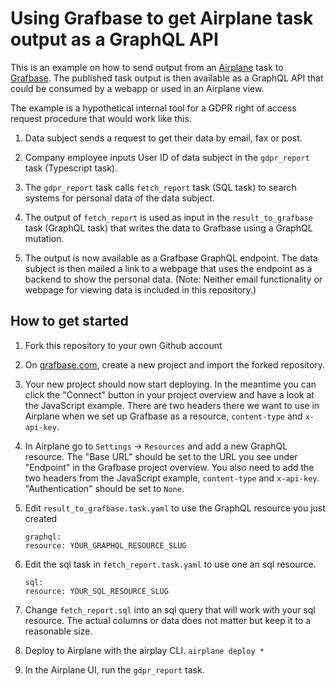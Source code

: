 # Using Grafbase to get Airplane task output as a GraphQL API

This is an example on how to send output from an [Airplane](https://airplane.io/) task to [Grafbase](https://grafbase.com/). The published task output is then available as a GraphQL API that could be consumed by a webapp or used in an Airplane view. 

The example is a hypothetical internal tool for a GDPR right of access request procedure that would work like this.

1. Data subject sends a request to get their data by email, fax or post.

2. Company employee inputs User ID of data subject in the `gdpr_report` task (Typescript task).

3. The `gdpr_report` task calls `fetch_report` task (SQL task) to search systems for personal data of the data subject.

4. The output of `fetch_report` is used as input in the `result_to_grafbase` task (GraphQL task) that writes the data to Grafbase using a GraphQL mutation.

5. The output is now available as a Grafbase GraphQL endpoint. The data subject is then mailed a link to a webpage that uses the endpoint as a backend to show the personal data. (Note: Neither email functionality or webpage for viewing data is included in this repository.)


## How to get started

1. Fork this repository to your own Github account

2. On [grafbase.com](https://grafbase.com/), create a new project and import the forked repository.

3. Your new project should now start deploying. In the meantime you can click the "Connect" button in your project overview and have a look at the JavaScript example. There are two headers there we want to use in Airplane when we set up Grafbase as a resource, `content-type` and `x-api-key`.

4. In Airplane go to `Settings` -> `Resources` and add a new GraphQL resource. The "Base URL" should be set to the URL you see under "Endpoint" in the Grafbase project overview. You also need to add the two headers from the JavaScript example, `content-type` and `x-api-key`. "Authentication" should be set to `None`.

5. Edit `result_to_grafbase.task.yaml` to use the GraphQL resource you just created

    ```
    graphql:
    resource: YOUR_GRAPHQL_RESOURCE_SLUG
    ```


6. Edit the sql task in `fetch_report.task.yaml` to use one an sql resource. 

    ```
    sql:
    resource: YOUR_SQL_RESOURCE_SLUG
    ```

7. Change `fetch_report.sql` into an sql query that will work with your sql resource. The actual columns or data does not matter but keep it to a reasonable size.

8. Deploy to Airplane with the airplay CLI. `airplane deploy *`

9. In the Airplane UI, run the `gdpr_report` task.



